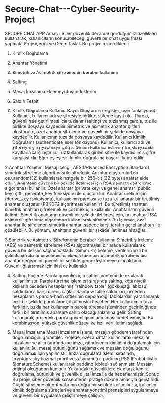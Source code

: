 # Secure-Chat---Cyber-Security-Project

SECURE CHAT APP
Amaç : Siber güvenlik dersinde gördüğümüz özellikleri kullanarak, kullanıcıların
konuşabileceği güvenli bir chat uygulaması yapmak.
Proje içeriği ve Genel Taslak
Bu projenin içerdikleri :
1. Kimlik Doğrulama
2. Anahtar Yönetimi
3. Simetrik ve Asimetrik şifrelemenin beraber kullanımı
4. Salting
5. Mesaj İmzalama
Eklemeyi düşündüklerim
7. Saldırı Tespit


1. Kimlik Doğrulama
Kullanıcı Kaydı Oluşturma (register_user fonksiyonu):
Kullanıcı, kullanıcı adı ve şifresiyle birlikte sisteme kayıt olur.
Parola, güvenli hale getirilmesi için tuzlanır (salting) ve tuzlanmış parola, tuz ile birlikte
dosyaya kaydedilir.
Simetrik ve asimetrik anahtar çiftleri oluşturulur, özel anahtar şifrelenir ve güvenli bir şekilde
dosyaya kaydedilir.
Kullanıcının tuzu da dosyaya kaydedilir.
Kullanıcı Kimlik Doğrulama (authenticate_user fonksiyonu):
Kullanıcı, kullanıcı adı ve şifresiyle giriş yapmaya çalışır.
Girilen kullanıcı adı ve şifre, dosyadaki kayıtlarla karşılaştırılır.
Tuz kullanılarak girilen şifre ile kaydedilmiş şifre karşılaştırılır. Eğer eşleşirse, kimlik
doğrulama başarılı kabul edilir.

2.Anahtar Yönetimi
Mesaj içeriği, AES (Advanced Encryption Standard) simetrik şifreleme algoritması ile
şifrelenir. Anahtar oluşturulurken os.urandom(32) kullanılarak rastgele bir 256-bit (32 byte)
anahtar elde edilir. Anahtarın güvenli bir şekilde iletilmesi için RSA asimetrik şifreleme
algoritması kullanılır. Özel anahtar (private key) ve genel anahtar (public key) çifti,
generate_key fonksiyonu ile oluşturulur.
Anahtar üretme için (derive_key fonksiyonu), kullanıcının parolası ve tuzu kullanarak bir
üretilmiş anahtar oluşturur (PBKDF2 algoritması kullanılır). Bu türetilmiş anahtar, simetrik
anahtarı şifrelemek ve çözmek için kullanılır.
Anahtarların güvenli iletimi :
Simetrik anahtarın güvenli bir şekilde iletilmesi için, bu anahtar RSA asimetrik şifreleme
algoritması kullanılarak şifrelenir. Bu işlemde, özel anahtar ile şifrelenen simetrik anahtar,
sadece karşı tarafın genel anahtarı ile çözülebilir. Bu yöntem, anahtarın güvenli bir şekilde
iletilmesini sağlar.

3.Simetrik ve Asimetrik Şifrelemenin Beraber Kullanımı
Simetrik şifreleme (AES) ve asimetrik şifreleme (RSA) algoritmaları bir arada kullanılarak
güvenli bir iletişim sağlanmaktadır. Simetrik şifreleme, verilerin hızlı bir şekilde şifrelenip
çözülmesine olanak tanırken, asimetrik şifreleme ise anahtar değişimini güvenli bir şekilde
gerçekleştirmeye olanak tanır. Güvenliliği artırmak için ikisi de kullanıldı

4. Salting
Projede Parola güvenliği için salting yöntemi de ek olarak kullanılmıştır. Parola türetme
işlemleri sırasında salting, kötü niyetli kişilerin önceden hesaplanmış "rainbow table"
(gökkuşağı tablosu) saldırılarına karşı direnç sağlar. Rainbow table saldırıları, önceden
hesaplanmış parola-hash çiftlerinin depolandığı tablolardan yararlanarak hızlı bir şekilde
parolaların çözülmesini hedefler.
Her kullanıcının tuzu farklıdır, bu da her kullanıcının parola türetme işleminden geçirildiğinde
farklı bir türetilmiş anahtara sahip olacağı anlamına gelir. Salting kullanarak, projedeki parola
güvenliğinin artırılması hedeflenmiştir. Bu kombinasyon, yüksek güvenlik düzeyi ve hızlı veri
iletimi sağladı.

5. Mesaj İmzalama
Mesaj imzalama işlemi, mesajın gönderen tarafından doğrulandığını garantiler. Projede, özel
anahtar kullanılarak mesajlar imzalanır ve alıcı tarafında bu imza, gönderenin kimliğini
doğrulamak için kullanılır. Bu, mesaj bütünlüğünü sağlamak ve mesajın doğruluğunu
doğrulamak için yapılmıştır. İmza doğrulama işlemi sırasında,
cryptography.hazmat.primitives.asymmetric.padding.PSS (Probabilistic Signature
Scheme) kullanılarak padding (dolgu) sağlanmıştır. Mesajın orijinal olduğunun kanıtıdır.
Yukarıdaki güvenliklere ek olarak kimlik doğrulama, bütünlük ve güvenlik dijital imza ile de
hedeflenmiştir.
Sonuç
Bu proje, siber güvenlik konseptlerini pratiğe dökme amacıyla geliştirildi. Güçlü şifreleme
algoritmalarının doğru bir şekilde kullanılması, kullanıcı kimlik doğrulama süreçleri ve
anahtar yönetimi prensipleri uygulanmaya ve güvenli bir uygulama geliştirmeye çalışıldı. 
